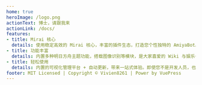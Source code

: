 ```yaml
---
home: true
heroImage: /logo.png
actionText: 博士，请跟我来
actionLink: /docs/
features:
- title: Mirai 核心
  details: 使用稳定高效的 Mirai 核心，丰富的插件生态，打造您个性独特的 AmiyaBot。
- title: 功能丰富
  details: 内置多种明日方舟主题功能，搭载图像识别等模块，是大家喜爱的 Wiki 与娱乐一体的聊天机器人。
- title: 轻松使用
  details: 内置的可视化管理平台 + 自动更新，带来一站式体验。即使您不是开发人员，也可以轻松上手。
footer: MIT Licensed | Copyright © Vivien8261 | Power by VuePress
---
```

